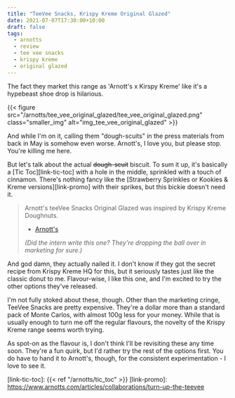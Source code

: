 ```yaml
---
title: "TeeVee Snacks, Krispy Kreme Original Glazed"
date: 2021-07-07T17:30:00+10:00
draft: false
tags:
  - arnotts
  - review
  - tee vee snacks
  - krispy kreme
  - original glazed
---
```


The fact they market this range as 'Arnott's x Kirspy Kreme' like it's a hypebeast shoe drop is hilarious.

<!--more-->

{{< figure src="/arnotts/tee_vee_original_glazed/tee_vee_original_glazed.png" class="smaller_img" alt="img_tee_vee_original_glazed" >}}

And while I'm on it, calling them "dough-scuits" in the press materials from back in May is somehow even worse. Arnott's, I love you, but please stop. You're killing me here.

But let's talk about the actual ~~dough-scuit~~ biscuit. To sum it up, it's basically a [Tic Toc][link-tic-toc] with a hole in the middle, sprinkled with a touch of cinnamon. There's nothing fancy like the [Strawberry Sprinkles or Kookies & Kreme versions][link-promo] with their sprikes, but this bickie doesn't need it.

> Arnott's teeVee Snacks Original Glazed was inspired by Krispy Kreme Doughnuts.
>
> - [Arnott's][link-tee-vee-original-glazed]
>
> _(Did the intern write this one? They're dropping the ball over in marketing for sure.)_



And god damn, they actually nailed it. I don't know if they got the secret recipe from Krispy Kreme HQ for this, but it seriously tastes just like the classic donut to me. Flavour-wise, I like this one, and I'm excited to try the other options they've released.

I'm not fully stoked about these, though. Other than the marketing cringe, TeeVee Snacks are pretty expensive. They're a dollar more than a standard pack of Monte Carlos, with almost 100g less for your money. While that is usually enough to turn me off the regular flavours, the novelty of the Krispy Kreme range seems worth trying. 

As spot-on as the flavour is, I don't think I'll be revisiting these any time soon. They're a fun quirk, but I'd rather try the rest of the options first. You do have to hand it to Arnott's, though, for the consistent experimentation - I love to see it.





[link-tee-vee-original-glazed]: https://www.arnotts.com/products/chocolate-biscuits/teevee-snacks/chocolate-biscuits-teevee-snacks-arnotts-krispy-kreme-original-glazed
[link-tic-toc]: {{< ref "/arnotts/tic_toc" >}}
[link-promo]: https://www.arnotts.com/articles/collaborations/turn-up-the-teevee